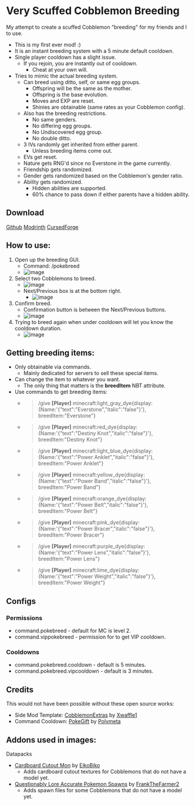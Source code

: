 # Very Scuffed Cobblemon Breeding
My attempt to create a scuffed Cobblemon "breeding" for my friends and I to use.
- This is my first ever mod! :)
- It is an instant breeding system with a 5 minute default cooldown.
- Single player cooldown has a slight issue.
    - If you rejoin, you are instantly out of cooldown.
        - Cheat at your own will.
- Tries to mimic the actual breeding system.
    - Can breed using ditto, self, or same egg groups.
        - Offspring will be the same as the mother.
        - Offspring is the base evolution.
        - Moves and EXP are reset.
        - Shinies are obtainable (same rates as your Cobblemon config).
    - Also has the breeding restrictions.
        - No same genders.
        - No differing egg groups.
        - No Undiscovered egg group.
        - No double ditto.
    - 3 IVs randomly get inherited from either parent.
        - Unless breeding items come out.
    - EVs get reset.
    - Nature gets RNG'd since no Everstone in the game currently.
    - Friendship gets randomized.
    - Gender gets randomized based on the Cobblemon's gender ratio.
    - Ability gets randomized.
        - Hidden abilities are supported.
        - 60% chance to pass down if either parents have a hidden ability.

## Download
[Github](https://github.com/ThomasQTruong/VeryScuffedCobblemonBreeding/releases)
[Modrinth](https://modrinth.com/mod/veryscuffedcobblemonbreeding)
[CursedForge](https://curseforge.com/minecraft/mc-mods/veryscuffedcobblemonbreeding/)

## How to use:
1. Open up the breeding GUI.
    - Command: /pokebreed
    - ![image](https://user-images.githubusercontent.com/58405482/232265114-48c663b1-8966-4f62-8911-6519d7d2cc9e.png)
2. Select two Cobblemons to breed.
    - ![image](https://user-images.githubusercontent.com/58405482/232265199-6c2311e6-e348-41be-a984-3d6a79b6dc5d.png)
    - Next/Previous box is at the bottom right.
        - ![image](https://user-images.githubusercontent.com/58405482/232265149-941782aa-e863-4c98-91ba-5c1616c3f6b6.png)
3. Confirm breed.
    - Confirmation button is between the Next/Previous buttons.
    - ![image](https://user-images.githubusercontent.com/58405482/232265217-2b3493e5-272d-43d8-b7b3-49dd284f98da.png)
4. Trying to breed again when under cooldown will let you know the cooldown duration.
    - ![image](https://user-images.githubusercontent.com/58405482/232265354-a8c21114-5a5d-4343-8be5-f7a41ed43727.png)

## Getting breeding items:
- Only obtainable via commands.
  - Mainly dedicated for servers to sell these special items.
- Can change the item to whatever you want.
    - The only thing that matters is the **breedItem** NBT attribute.
- Use commands to get breeding items:
    - > /give **[Player]** minecraft:light_gray_dye{display:{Name:'{"text":"Everstone","italic":"false"}'}, breedItem:"Everstone"}
    - > /give **[Player]** minecraft:red_dye{display:{Name:'{"text":"Destiny Knot","italic":"false"}'}, breedItem:"Destiny Knot"}
    - > /give **[Player]** minecraft:light_blue_dye{display:{Name:'{"text":"Power Anklet","italic":"false"}'}, breedItem:"Power Anklet"}
    - > /give **[Player]** minecraft:yellow_dye{display:{Name:'{"text":"Power Band","italic":"false"}'}, breedItem:"Power Band"}
    - > /give **[Player]** minecraft:orange_dye{display:{Name:'{"text":"Power Belt","italic":"false"}'}, breedItem:"Power Belt"}
    - > /give **[Player]** minecraft:pink_dye{display:{Name:'{"text":"Power Bracer","italic":"false"}'}, breedItem:"Power Bracer"}
    - > /give **[Player]** minecraft:purple_dye{display:{Name:'{"text":"Power Lens","italic":"false"}'}, breedItem:"Power Lens"}
    - > /give **[Player]** minecraft:lime_dye{display:{Name:'{"text":"Power Weight","italic":"false"}'}, breedItem:"Power Weight"}

## Configs
### Permissions
- command.pokebreed - default for MC is level 2.
- command.vippokebreed - permission for to get VIP cooldown.
### Cooldowns
- command.pokebreed.cooldown - default is 5 minutes.
- command.pokebreed.vipcooldown - default is 3 minutes.

## Credits
This would not have been possible without these open source works:
- Side Mod Template: [CobblemonExtras](https://github.com/Xwaffle1/CobblemonExtras) by [Xwaffle1](https://github.com/Xwaffle1/)
- Command Cooldown: [PokeGift](https://github.com/Polymeta/Pokegift/) by [Polymeta](https://github.com/Polymeta)

## Addons used in images:
Datapacks
- [Cardboard Cutout Mon](https://modrinth.com/resourcepack/cardboard-cutout-mon) by [EikoBiko](https://modrinth.com/user/EikoBiko)
    - Adds cardboard cutout textures for Cobblemons that do not have a model yet.
- [Questionably Lore Accurate Pokemon Spawns](https://modrinth.com/datapack/questionably-lore-accurate-pokemon-spawns) by [FrankTheFarmer2](https://modrinth.com/user/FrankTheFarmer2)
    - Adds spawn files for some Cobblemons that do not have a model yet.

